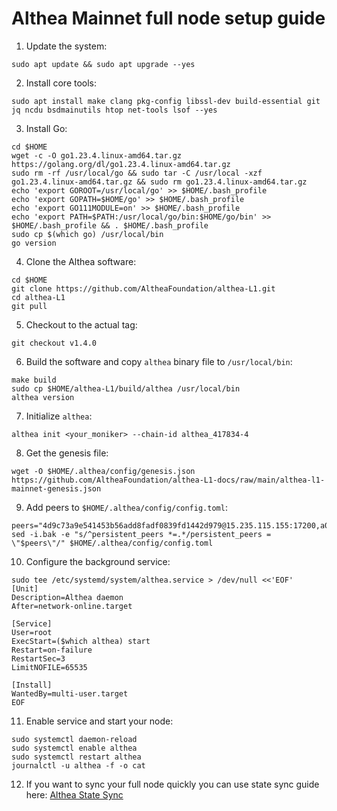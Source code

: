# Althea Mainnet full node setup guide

1. Update the system:
```
sudo apt update && sudo apt upgrade --yes
```
2. Install core tools:
```
sudo apt install make clang pkg-config libssl-dev build-essential git jq ncdu bsdmainutils htop net-tools lsof --yes
```
3. Install Go:
```
cd $HOME
wget -c -O go1.23.4.linux-amd64.tar.gz https://golang.org/dl/go1.23.4.linux-amd64.tar.gz
sudo rm -rf /usr/local/go && sudo tar -C /usr/local -xzf go1.23.4.linux-amd64.tar.gz && sudo rm go1.23.4.linux-amd64.tar.gz
echo 'export GOROOT=/usr/local/go' >> $HOME/.bash_profile
echo 'export GOPATH=$HOME/go' >> $HOME/.bash_profile
echo 'export GO111MODULE=on' >> $HOME/.bash_profile
echo 'export PATH=$PATH:/usr/local/go/bin:$HOME/go/bin' >> $HOME/.bash_profile && . $HOME/.bash_profile
sudo cp $(which go) /usr/local/bin
go version
```
4. Clone the Althea software:
```
cd $HOME
git clone https://github.com/AltheaFoundation/althea-L1.git
cd althea-L1
git pull
```
5. Checkout to the actual tag:
```
git checkout v1.4.0
```
6. Build the software and copy ``althea`` binary file to ``/usr/local/bin``:
```
make build
sudo cp $HOME/althea-L1/build/althea /usr/local/bin
althea version
```
7. Initialize ``althea``:
```
althea init <your_moniker> --chain-id althea_417834-4
```
8. Get the genesis file:
```
wget -O $HOME/.althea/config/genesis.json https://github.com/AltheaFoundation/althea-L1-docs/raw/main/althea-l1-mainnet-genesis.json
```
9. Add peers to ``$HOME/.althea/config/config.toml``:
```
peers="4d9c73a9e541453b56add8fadf0839fd1442d979@15.235.115.155:17200,a0eca501485cc74e0568973ef502d05023f6500d@158.247.226.255:17200,ab9a9e6ea747839652dfe4480e66a5eb78a385e8@51.81.167.60:17200"
sed -i.bak -e "s/^persistent_peers *=.*/persistent_peers = \"$peers\"/" $HOME/.althea/config/config.toml
```
10. Configure the background service:
```
sudo tee /etc/systemd/system/althea.service > /dev/null <<'EOF'
[Unit]
Description=Althea daemon
After=network-online.target

[Service]
User=root
ExecStart=($which althea) start
Restart=on-failure
RestartSec=3
LimitNOFILE=65535

[Install]
WantedBy=multi-user.target
EOF
```
11.  Enable service and start your node:
```
sudo systemctl daemon-reload
sudo systemctl enable althea
sudo systemctl restart althea
journalctl -u althea -f -o cat
```
12. If you want to sync your full node quickly you can use state sync guide here: [Althea State Sync](https://github.com/mediumwe11/Althea-Mainnet-Guides/blob/main/statesync.md)
